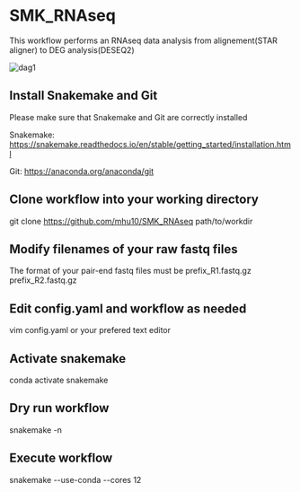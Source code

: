 # SMK_RNAseq

This workflow performs an RNAseq data analysis from alignement(STAR aligner) to DEG analysis(DESEQ2)



![dag1](https://user-images.githubusercontent.com/38729968/233199238-f3843147-9f4f-4950-bc82-afb1622abadd.svg)

## Install Snakemake and Git

Please make sure that Snakemake and Git are correctly installed

Snakemake: https://snakemake.readthedocs.io/en/stable/getting_started/installation.html

Git: https://anaconda.org/anaconda/git

## Clone workflow into your working directory
git clone https://github.com/mhu10/SMK_RNAseq path/to/workdir

## Modify filenames of your raw fastq files
The format of your pair-end fastq files must be 
prefix_R1.fastq.gz
prefix_R2.fastq.gz

## Edit config.yaml and workflow as needed
vim config.yaml or your prefered text editor

## Activate snakemake
conda activate snakemake

## Dry run workflow
snakemake -n

## Execute workflow
snakemake --use-conda --cores 12

